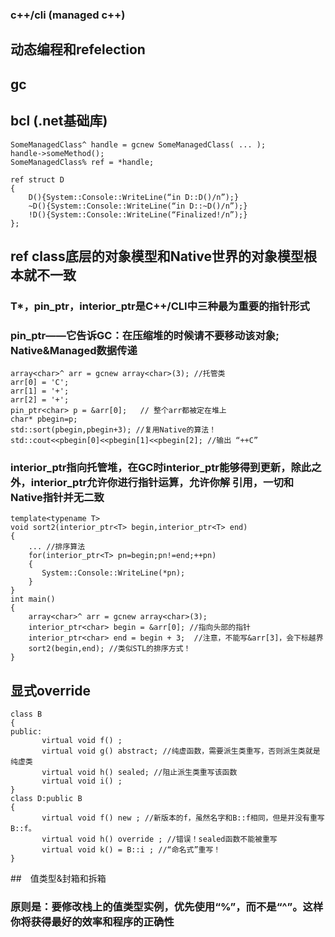 ### c++/cli (managed c++)

## 动态编程和refelection
## gc
## bcl (.net基础库)

    SomeManagedClass^ handle = gcnew SomeManagedClass( ... );
    handle->someMethod();
    SomeManagedClass% ref = *handle;

    ref struct D
    {
        D(){System::Console::WriteLine(“in D::D()/n”);}
        ~D(){System::Console::WriteLine(“in D::~D()/n”);}
        !D(){System::Console::WriteLine(“Finalized!/n”);}
    };


## ref class底层的对象模型和Native世界的对象模型根本就不一致
### T*，pin_ptr，interior_ptr是C++/CLI中三种最为重要的指针形式
### pin_ptr——它告诉GC：在压缩堆的时候请不要移动该对象; Native&Managed数据传递
    array<char>^ arr = gcnew array<char>(3); //托管类
    arr[0] = 'C';
    arr[1] = '+';
    arr[2] = '+';
    pin_ptr<char> p = &arr[0];   // 整个arr都被定在堆上
    char* pbegin=p;
    std::sort(pbegin,pbegin+3); //复用Native的算法！
    std::cout<<pbegin[0]<<pbegin[1]<<pbegin[2]; //输出 “++C”

### interior_ptr指向托管堆，在GC时interior_ptr能够得到更新，除此之外，interior_ptr允许你进行指针运算，允许你解 引用，一切和Native指针并无二致
    template<typename T>
    void sort2(interior_ptr<T> begin,interior_ptr<T> end)
    {
        ... //排序算法
        for(interior_ptr<T> pn=begin;pn!=end;++pn)
        {
           System::Console::WriteLine(*pn);
        }
    }
    int main()
    {
        array<char>^ arr = gcnew array<char>(3);
        interior_ptr<char> begin = &arr[0]; //指向头部的指针
        interior_ptr<char> end = begin + 3;  //注意，不能写&arr[3]，会下标越界
        sort2(begin,end); //类似STL的排序方式！
    }


## 显式override
    class B
    {
    public:
           virtual void f() ;
           virtual void g() abstract; //纯虚函数，需要派生类重写，否则派生类就是纯虚类
           virtual void h() sealed; //阻止派生类重写该函数
           virtual void i() ;
    }
    class D:public B
    {
           virtual void f() new ; //新版本的f，虽然名字和B::f相同，但是并没有重写B::f。
           virtual void h() override ; //错误！sealed函数不能被重写
           virtual void k() = B::i ; //“命名式”重写！
    }

##　值类型&封箱和拆箱
### 原则是：要修改栈上的值类型实例，优先使用“%”，而不是“^”。这样你将获得最好的效率和程序的正确性
